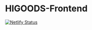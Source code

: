 # HIGOODS-Frontend

[![Netlify Status](https://api.netlify.com/api/v1/badges/c1808bd9-930c-44ce-8062-c858a17a6bb7/deploy-status)](https://app.netlify.com/sites/higoods-dev/deploys)
